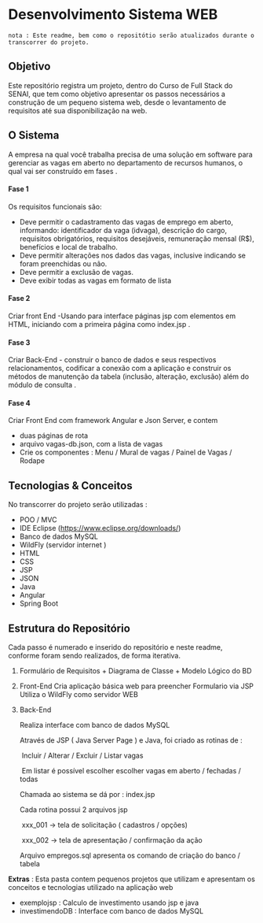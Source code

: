# Desenvolvimento Sistema WEB

```
nota : Este readme, bem como o repositótio serão atualizados durante o transcorrer do projeto. 
```

## Objetivo 

Este repositório registra um projeto, dentro do Curso de Full Stack do SENAI,  que tem como objetivo apresentar os passos necessários a construção de um pequeno sistema web, desde o levantamento de requisitos até sua disponibilização na web. 

## O Sistema 

A empresa na qual você trabalha precisa de uma solução em software para gerenciar as vagas em aberto no departamento de recursos humanos, o qual vai ser construído em fases .

#### Fase 1

Os requisitos funcionais são:

- Deve permitir o cadastramento das vagas de emprego em aberto, informando: identificador da vaga (idvaga), descrição do cargo, requisitos obrigatórios, requisitos desejáveis, remuneração mensal (R$), benefícios e local de trabalho.
- Deve permitir alterações nos dados das vagas, inclusive indicando se foram preenchidas ou não.
-  Deve permitir a exclusão de vagas.
- Deve exibir todas as vagas em formato de lista

#### Fase 2

Criar front End -Usando para  interface  páginas jsp com elementos em HTML, iniciando com a primeira página como index.jsp .



#### Fase 3

Criar Back-End - construir o banco de dados e seus respectivos relacionamentos, codificar a conexão com a aplicação e construir os métodos de manutenção da tabela (inclusão, alteração, exclusão) além do módulo de consulta .

#### Fase 4

Criar Front End com framework Angular e Json Server, e contem 

- duas páginas de rota
- arquivo vagas-db.json, com a lista de vagas
- Crie os componentes : Menu / Mural de vagas / Painel de Vagas / Rodape



## Tecnologias & Conceitos

No transcorrer do projeto serão utilizadas : 

- POO / MVC 
- IDE Eclipse (https://www.eclipse.org/downloads/)
- Banco de dados MySQL
- WildFly (servidor internet )
- HTML
- CSS
- JSP
- JSON
- Java
- Angular
- Spring Boot



## Estrutura do Repositório

Cada passo é numerado e inserido do repositório e neste readme, conforme foram sendo realizados, de forma iterativa. 

1. Formulário de Requisitos + Diagrama de Classe + Modelo Lógico do BD

1. Front-End 
   Cria aplicação básica web para preencher Formulario  via JSP
   Utiliza o WildFly como servidor WEB

1. Back-End 

   Realiza interface com banco de dados MySQL 
   
   Através de JSP ( Java Server Page ) e Java, foi criado as rotinas de :
   
   ​	Incluir /  Alterar / Excluir / Listar vagas 
   
   ​	Em listar é possível escolher escolher vagas em aberto / fechadas / todas
   
   Chamada ao sistema se dá por : index.jsp
   
   Cada rotina possui 2 arquivos jsp
   
   ​	xxx_001 -> tela de solicitação ( cadastros / opções)
   
   ​	xxx_002 -> tela de apresentação / confirmação da ação 
   
   Arquivo empregos.sql apresenta os comando de criação do banco / tabela
   
   

 **Extras** : Esta pasta contem pequenos projetos que utilizam e apresentam os conceitos e tecnologias utilizado na aplicação web  

- exemplojsp : Calculo de investimento usando jsp e java
- investimendoDB : Interface com banco de dados MySQL